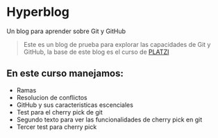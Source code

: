 # Hyperblog
Un blog para aprender sobre Git y GitHub
>Este es un blog de prueba para explorar las capacidades de Git y GitHub, la base de este blog es el curso de [PLATZI](https://platzi.com/clases/git-github/ "PLATZI")

## En este curso manejamos:
* Ramas
* Resolucion de conflictos 
* GitHub y sus caracteristicas escenciales
* Test para el cherry pick de git
* Segundo texto para ver las funcionalidades de cherry pick en git
* Tercer test para cherry pick
